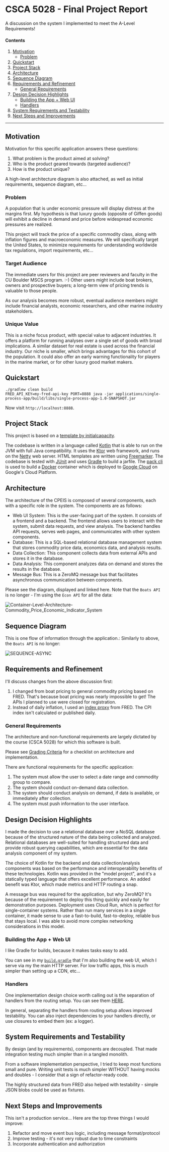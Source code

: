 # CSCA 5028 - Final Project Report

A discussion on the system I implemented to meet the A-Level Requirements!

#### Contents

1. [Motivation](#motivation)
    * [Problem](#problem)
2. [Quickstart](#quickstart)
3. [Project Stack](#project-stack)
4. [Architecture](#architecture)
5. [Sequence Diagram](#sequence-diagram)
6. [Requirements and Refinement](#requirements-and-refinement)
    * [General Requirements](#general-requirements)
7. [Design Decision Highlights](#design-decision-highlights)
    * [Building the App + Web UI](#building-the-app--web-ui)
    * [Handlers](#handlers)
8. [System Requirements and Testability](#system-requirements-and-testability)
9. [Next Steps and Improvements](#next-steps-and-improvements)

---

## Motivation

Motivation for this specific application answers these questions:

1. What problem is the product aimed at solving?
2. Who is the product geared towards (targeted audience)?
3. How is the product unique?

A high-level architecture diagram is also attached, as well as initial requirements, sequence diagram, etc...

### Problem

A population that is under economic pressure will display distress at the margins first.
My hypothesis is that luxury goods (opposite of Giffen goods) will exhibit a decline in demand and price before widespread economic pressures are realized.

This project will track the price of a specific commodity class, along with inflation figures and macroeconomic measures.
We will specifically target the United States, to minimize requirements for understanding worldwide tax regulations, import requirements, etc...

### Target Audience

The immediate users for this project are peer reviewers and faculty in the CU Boulder MSCS program. :-)
Other users might include boat brokers, owners and prospective buyers; a long-term view of pricing trends is valuable to those people.

As our analysis becomes more robust, eventual audience members might include financial analysts, economic researchers, and other marine industry stakeholders.

### Unique Value

This is a niche focus product, with special value to adjacent industries. It offers a platform for running analyses over a single set of goods with broad implications.
A similar dataset for real estate is used across the financial industry. Our niche is smaller, which brings advantages for this cohort of the population.
It could also offer an early warning functionality for players in the marine market, or for other luxury good market makers.

## Quickstart

```shell
./gradlew clean build
FRED_API_KEY=my-fred-api-key PORT=8888 java -jar applications/single-process-app/build/libs/single-process-app-1.0-SNAPSHOT.jar
```

Now visit `http://localhost:8888`.

## Project Stack

This project is based on a [template by initialcapacity](https://github.com/initialcapacity/kotlin-ktor-starter).

The codebase is written in a language called [Kotlin](https://kotlinlang.org) that is able to run on the JVM with full Java compatibility.
It uses the [Ktor](https://ktor.io) web framework, and runs on the [Netty](https://netty.io/) web server.
HTML templates are written using [Freemarker](https://freemarker.apache.org).
The codebase is tested with [JUnit](https://junit.org/) and uses [Gradle](https://gradle.org) to build a jarfile.
The [pack cli](https://buildpacks.io/docs/tools/pack/) is used to build a [Docker](https://www.docker.com/) container which is deployed to
[Google Cloud](https://cloud.google.com/) on Google's Cloud Platform.

## Architecture

The architecture of the CPEIS is composed of several components, each with a specific role in the system. The components are as follows:

* Web UI System: This is the user-facing part of the system. It consists of a frontend and a backend. The frontend allows users to interact with the system, submit data requests, and view analysis. The backend handles API requests, serves web pages, and communicates with other system components.
* Database: This is a SQL-based relational database management system that stores commodity price data, economics data, and analysis results.
* Data Collection: This component collects data from external APIs and stores it in the database.
* Data Analysis: This component analyzes data on demand and stores the results in the database.
* Message Bus: This is a ZeroMQ message bus that facilitates asynchronous communication between components.

Please see the diagram, displayed and linked here.
Note that the `Boats API` is no longer - I'm using the `Econ API` for all the data:

![Container-Level-Architecture-Commodity_Price_Economic_Indicator_System](./docs/1-Container-Level-Architecture-Commodity_Price_Economic_Indicator_System.png)

## Sequence Diagram

This is one flow of information through the application.:
Similarly to above, the `Boats API` is no longer:

![SEQUENCE-ASYNC](./docs/3-SEQUENCE-ASYNC.png)

## Requirements and Refinement

I'll discuss changes from the above discussion first:

1. I changed from boat pricing to general commodity pricing based on FRED. That's because boat pricing was nearly impossible to get! The APIs I planned to use were closed for registration.
2. Instead of daily inflation, I used an [index proxy](https://fred.stlouisfed.org/series/T5YIE) from FRED. The CPI index isn't calculated or published daily.

### General Requirements

The architecture and non-functional requirements are largely dictated by the course (CSCA 5028) for which this software is built.

Please see [Grading Criteria](./docs/2-GRADING-CRITERIA.md) for a checklist on architecture and implementation.

There are functional requirements for the specific application:

1. The system must allow the user to select a date range and commodity group to compare.
2. The system should conduct on-demand data collection.
3. The system should conduct analysis on demand, if data is available, or immediately after collection.
4. The system must push information to the user interface.

## Design Decision Highlights

I made the decision to use a relational database over a NoSQL database because of the structured nature of the data being collected and analyzed.
Relational databases are well-suited for handling structured data and provide robust querying capabilities, which are essential for the data analysis component of my system.

The choice of Kotlin for the backend and data collection/analysis components was based on the performance and interoperability benefits of these technologies.
Kotlin was provided in the "model project", and it's a statically typed language that offers excellent performance.
An added benefit was Ktor, which made metrics and HTTP routing a snap.

A message bus was required for the application, but why ZeroMQ?
It's because of the requirement to deploy this thing quickly and easily for demonstration purposes.
Deployment uses Cloud Run, which is perfect for single-container systems.
Rather than run many services in a single container, it made sense to use a fast-to-build, fast-to-deploy, reliable bus that stays local.
I was able to avoid more complex networking considerations in this model.

### Building the App + Web UI

I like Gradle for builds, because it makes tasks easy to add.

You can see in my [`build.gradle`](./applications/single-process-app/build.gradle) that I'm also building the web UI, which I serve via my the main HTTP server.
For low traffic apps, this is much simpler than setting up a CDN, etc...

### Handlers

One implementation design choice worth calling out is the separation of handlers from the routing setup.
You can see them [HERE](./applications/single-process-app/src/main/kotlin/edu/colorado/HttpHandlers.kt).

In general, separating the handlers from routing setup allows improved testability.
You can also inject dependencies to your handlers directly, or use closures to embed them (ex: a logger).

## System Requirements and Testability

By design (and by requirements), components are decoupled.
That made integration testing much simpler than in a tangled monolith.

From a software implementation perspective, I tried to keep most functions small and pure.
Writing unit tests is much simpler WITHOUT having mocks and doubles - I consider that a sign of refactor-ready code.

The highly structured data from FRED also helped with testability - simple JSON blobs could be used as fixtures.

## Next Steps and Improvements

This isn't a production service... Here are the top three things I would improve:

1. Refactor and move event bus logic, including message format/protocol
2. Improve testing - it's not very robust due to time constraints
3. Incorporate authentication and authorization
